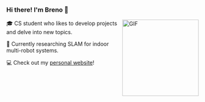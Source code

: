 ### Hi there! I'm Breno 👋 
<a href="https://github.com/Brenocq/Atta"><img align="right" alt="GIF" src="https://storage.googleapis.com/atta-images/evolution/2021-09-08.gif" height=200px/></a>

🎓 CS student who likes to develop projects and delve into new topics.

🔬 Currently researching SLAM for indoor multi-robot systems.

💻 Check out my [personal website](https://brenocq.com/)! 

